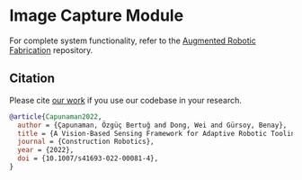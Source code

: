 
# Image Capture Module

For complete system functionality, refer to the [Augmented Robotic Fabrication](https://github.com/AugmentedRoboticFabrication) repository.

## Citation

Please cite [our work](https://doi.org/10.1007/s41693-022-00081-4) if you use our codebase in your research.

```bib
@article{Capunaman2022,
  author = {Çapunaman, Özgüç Bertuğ and Dong, Wei and Gürsoy, Benay},
  title = {A Vision-Based Sensing Framework for Adaptive Robotic Tooling of Indefinite Surfaces},
  journal = {Construction Robotics},
  year = {2022},
  doi = {10.1007/s41693-022-00081-4},
}
```
